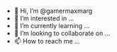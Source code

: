 - 👋 Hi, I’m @gamermaxmarg
- 👀 I’m interested in ...
- 🌱 I’m currently learning ...
- 💞️ I’m looking to collaborate on ...
- 📫 How to reach me ...

<!---
gamermaxmarg/gamermaxmarg is a ✨ special ✨ repository because its `README.md` (this file) appears on your GitHub profile.
You can click the Preview link to take a look at your changes.
--->
